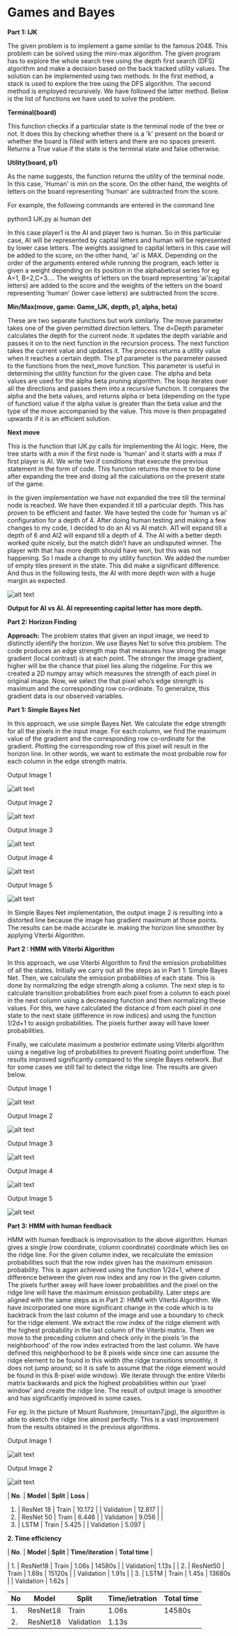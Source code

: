 Games and Bayes
===================================

**Part 1: IJK**

The given problem is to implement a game similar to the famous 2048. This
problem can be solved using the mini-max algorithm. The given program has to
explore the whole search tree using the depth first search (DFS) algorithm and
make a decision based on the back tracked utility values. The solution can be
implemented using two methods. In the first method, a stack is used to explore
the tree using the DFS algorithm. The second method is employed recursively. We
have followed the latter method. Below is the list of functions we have used to
solve the problem.

**Terminal(board)**

This function checks if a particular state is the terminal node of the tree or
not. It does this by checking whether there is a 'k' present on the board or
whether the board is filled with letters and there are no spaces present.
Returns a True value if the state is the terminal state and false otherwise.

**Utility(board, p1)**

As the name suggests, the function returns the utility of the terminal node. In
this case, 'Human' is min on the score. On the other hand, the weights of
letters on the board representing 'human' are subtracted from the score.

For example, the following commands are entered in the command line

python3 IJK.py ai human det

In this case player1 is the AI and player two is human. So in this particular
case, AI will be represented by capital letters and human will be represented by
lower case letters. The weights assigned to capital letters in this case will be
added to the score, on the other hand, 'ai' is MAX. Depending on the order of
the arguments entered while running the program, each letter is given a weight
depending on its position in the alphabetical series for eg A=1, B=2,C=3.... The
weights of letters on the board representing 'ai'(capital letters) are added to
the score and the weights of the letters on the board representing 'human'
(lower case letters) are subtracted from the score.

**Min/Max(move, game: Game_IJK, depth, p1, alpha, beta)**

These are two separate functions but work similarly. The move parameter takes
one of the given permitted direction letters. The d=Depth parameter calculates
the depth for the current node. It updates the depth variable and passes it on
to the next function in the recursion process. The next function takes the
current value and updates it. The process returns a utility value when it
reaches a certain depth. The p1 parameter is the parameter passed to the
functions from the next_move function. This parameter is useful in determining
the utility function for the given case. The alpha and beta values are used for
the alpha beta pruning algorithm. The loop iterates over all the directions and
passes them into a recursive function. It compares the alpha and the beta
values, and returns alpha or beta (depending on the type of function) value if
the alpha value is greater than the beta value and the type of the move
accompanied by the value. This move is then propagated upwards if it is an
efficient solution.

**Next move**

This is the function that IJK.py calls for implementing the AI logic. Here, the
tree starts with a min if the first node is 'human' and it starts with a max if
first player is AI. We write two if conditions that execute the previous
statement in the form of code. This function returns the move to be done after
expanding the tree and doing all the calculations on the present state of the
game.

In the given implementation we have not expanded the tree till the terminal node
is reached. We have then expanded it till a particular depth. This has proven to
be efficient and faster. We have tested the code for 'human vs ai' configuration
for a depth of 4. After doing human testing and making a few changes to my code,
I decided to do an AI vs AI match. AI1 will expand till a depth of 6 and AI2
will expand till a depth of 4. The AI with a better depth worked quite nicely,
but the match didn’t have an undisputed winner. The player with that has more
depth should have won, but this was not happening. So I made a change to my
utility function. We added the number of empty tiles present in the state. This
did make a significant difference. And thus in the following tests, the AI with
more depth won with a huge margin as expected.

![alt text](https://github.iu.edu/cs-b551-fa2019/svbhakth-mabartak-sbhujbal-a2/blob/master/part1/IJK.png)

**Output for AI vs AI. AI representing capital letter has more depth.**

**Part 2: Horizon Finding**

**Approach:** The problem states that given an input image, we need to
distinctly identify the horizon. We use Bayes Net to solve this problem. The
code produces an edge strength map that measures how strong the image gradient
(local contrast) is at each point. The stronger the image gradient, higher will
be the chance that pixel lies along the ridgeline. For this we created a 2D
numpy array which measures the strength of each pixel in original image. Now, we
select the that pixel who’s edge strength is maximum and the corresponding row
co-ordinate. To generalize, this gradient data is our observed variables.

**Part 1: Simple Bayes Net**

In this approach, we use simple Bayes Net. We calculate the edge strength for
all the pixels in the input image. For each column, we find the maximum value of
the gradient and the corresponding row co-ordinate for the gradient. Plotting
the corresponding row of this pixel will result in the horizon line. In other
words, we want to estimate the most probable row for each column in the edge
strength matrix.

Output Image 1

![alt text](https://github.com/madhura42/Games-and-Bayes/blob/master/part2/output_simple/output_simple1.jpg)

Output Image 2

![alt text](https://github.com/madhura42/Games-and-Bayes/blob/master/part2/output_simple/output_simple4.jpg)

Output Image 3

![alt text](https://github.com/madhura42/Games-and-Bayes/blob/master/part2/output_simple/output_simple5.jpg)

Output Image 4

![alt text](https://github.com/madhura42/Games-and-Bayes/blob/master/part2/output_simple/output_simple8.jpg)

Output Image 5

![alt text](https://github.com/madhura42/Games-and-Bayes/blob/master/part2/output_simple/output_simple7.jpg)

In Simple Bayes Net implementation, the output image 2 is resulting into a
distorted line because the image has gradient maximum at those points. The
results can be made accurate ie. making the horizon line smoother by applying
Viterbi Algorithm.

**Part 2 : HMM with Viterbi Algorithm**

In this approach, we use Viterbi Algorithm to find the emission probabilities of
all the states. Initially we carry out all the steps as in Part 1: Simple Bayes
Net. Then, we calculate the emission probabilities of each state. This is done
by normalizing the edge strength along a column. The next step is to calculate
transition probabilities from each pixel from a column to each pixel in the next
column using a decreasing function and then normalizing these values. For this,
we have calculated the distance *d* from each pixel in one state to the next
state (difference in row indices) and using the function 1/2d+1 to assign
probabilities. The pixels further away will have lower probabilities.

Finally, we calculate maximum a posterior estimate using Viterbi algorithm using
a negative log of probabilities to prevent floating point underflow. The results
improved significantly compared to the simple Bayes network. But for some cases
we still fail to detect the ridge line. The results are given below.

Output Image 1

![alt text](https://github.com/madhura42/Games-and-Bayes/blob/master/part2/output_map/output_map.jpg)

Output Image 2

![alt text](https://github.com/madhura42/Games-and-Bayes/blob/master/part2/output_map/output_map4.jpg)

Output Image 3

![alt text](https://github.com/madhura42/Games-and-Bayes/blob/master/part2/output_map/output_map5.jpg)

Output Image 4

![alt text](https://github.com/madhura42/Games-and-Bayes/blob/master/part2/output_map/output_map7.jpg)

Output Image 5

![alt text](https://github.com/madhura42/Games-and-Bayes/blob/master/part2/output_map/output_map8.jpg)


**Part 3: HMM with human feedback**

HMM with human feedback is improvisation to the above algorithm. Human gives a
single (row coordinate, column coordinate) coordinate which lies on the ridge
line. For the given column index, we recalculate the emission probabilities such
that the row index given has the maximum emission probability. This is again
achieved using the function 1/2d+1, where *d* difference between the given row
index and any row in the given column. The pixels further away will have lower
probabilities and the pixel on the ridge line will have the maximum emission
probability. Later steps are aligned with the same steps as in Part 2: HMM with
Viterbi Algorithm. We have incorporated one more significant change in the code
which is to backtrack from the last column of the image and use a boundary to
check for the ridge element. We extract the row index of the ridge element with
the highest probability in the last column of the Viterbi matrix. Then we move
to the preceding column and check only in the pixels ‘in the neighborhood’ of
the row index extracted from the last column. We have defined this neighborhood
to be 8 pixels wide since one can assume the ridge element to be found in this
width (the ridge transitions smoothly, it does not jump around; so it is safe to
assume that the ridge element would be found in this 8-pixel wide window). We
iterate through the entire Viterbi matrix backwards and pick the highest
probabilities within our ‘pixel window’ and create the ridge line. The result of
output image is smoother and has significantly improved in some cases.

For eg: In the picture of Mount Rushmore, (mountain7.jpg), the algorithm is able
to sketch the ridge line almost perfectly. This is a vast improvement from the
results obtained in the previous algorithms.

Output Image 1

![alt text](https://github.com/madhura42/Games-and-Bayes/blob/master/part2/output_human/output_human1.jpg)

Output Image 2

![alt text](https://github.com/madhura42/Games-and-Bayes/blob/master/part2/output_human/output_human7.jpg)


| **No**. | **Model** | **Split** | **Loss** |

1. |
ResNet 18
 | Train | 10.172 |
| Validation | 12.817 |
|
2. |
ResNet 50
 | Train | 6.446 |
| Validation | 9.056 |
|
3. |
LSTM
 | Train | 5.425 |
| Validation | 5.097 |

**2. Time efficiency**

| **No**. | **Model** | **Split** | **Time/iteration** | **Total time** |

|   1.    |  ResNet18 |   Train   |        1.06s       |      14580s    |
                      | Validation| 1.13s |
|
2. |
ResNet50
 | Train | 1.69s |
15120s |
| Validation | 1.91s |
|
3. |
LSTM
 | Train | 1.45s | 
13680s |
| Validation | 1.62s |

| No|Model |Split |Time/ietration |Total time |
|----|---|---|---|---|
| 1. | ResNet18 | Train | 1.06s | 14580s |
| 2. | ResNet18 | Validation | 1.13s | 
